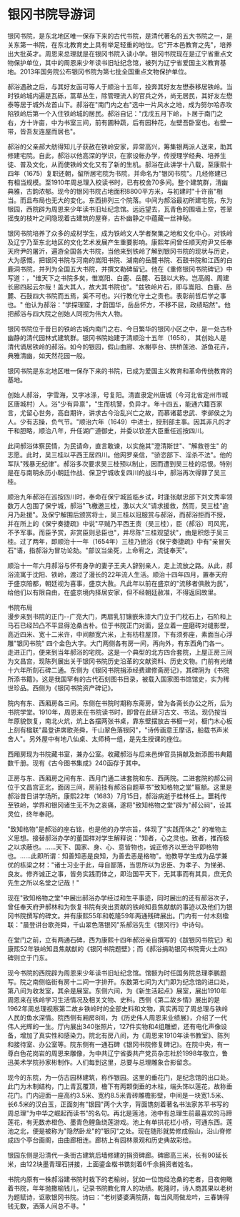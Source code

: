 # 银冈书院导游词  
银冈书院，是东北地区唯一保存下来的古代书院，是清代著名的五大书院之一，是关东第一书院，在东北教育史上具有举足轻重的地位。它"开本邑教育之先"，培养出大批英才。周恩来总理就是在银冈书院入读小学。银冈书院现在是辽宁省重点文物保护单位，其中的周恩来少年读书旧址纪念馆，被列为辽宁省爱国主义教育基地。2013年国务院公布银冈书院为第七批全国重点文物保护单位。  

郝浴遇赦之后，与其好友函可等人于顺治十五年，投奔其好友左懋泰移居铁岭。当时铁岭城内遍是瓦砾，蒿草丛生，除管理流人的官兵之外，尚无居民，其好友左懋泰等居于城外龙首山下。郝浴在"南门内之右"选中一片风水之地，成为努尔哈赤攻陷铁岭后第一个入住铁岭城的居民。郝浴自记："戊戌五月下岭，卜居于南门之右，方十许亩，中为书室三间，前有圃种蔬，后有园种花，左壁吾卧室也。右壁一带，皆吾友连屋而居也"。  

郝浴的父亲郝大舫得知儿子获赦在铁岭安家，异常高兴，筹集银两派人送来，助其修建宅院。自此，郝浴以他高深的学识，在家设帐办学，传授理学经典、培养生徒、普及文化，从而使铁岭文化又有了新的生机。郝浴在此讲学十八载，至康熙十四年（1675）复职还朝，留所居宅院为书院，并命名为"银冈书院"。几经修建已有相当规模。至1910年周总理入校读书时，已有校舍70多间。整个建筑群，清幽典雅，古韵浓郁。现今的银冈书院占地面积8800平方米，与初建时"十许亩"相当。而且布局也无大的变化。东西排列三个院落。中间为郝浴最初所建宅院，东为银园，西院辟为周恩来少年读书旧址纪念馆。远远望去，瓦青色的围墙上空，苍翠摇曳的枝叶之间隐现着古建筑的屋脊，古朴幽静之中蕴藏一丝神秘。  

银冈书院培养了众多的成材学生，成为铁岭文人学者聚集之地和文化中心，对铁岭及辽宁乃至东北地区的文化艺术发展产生重要影响。康熙年间曾任顺天府尹又任奉天府尹的屠沂，遍游全国各大书院，当他来到铁岭了解到银冈书院的现状与历史，大为感慨，把银冈书院与河南的嵩阳书院、湖南的岳麓书院、石鼓书院和江西的白鹿洞书院，并列为全国五大书院，并撰文勒碑留记。他在《重修银冈书院碑记》中写道：，"维天下之书院多矣，惟嵩阳、白鹿、岳麓、石鼓以大称。岂高阁、周建长廊四起云尔哉！盖大其人，故大其书院也"。"兹铁岭片石，即与嵩阳、白鹿、岳麓、石鼓四大书院而五焉，奚不可也。兴行教化守土之责也。表彰前哲后学之事也。" 他认为郝浴："学探理窟，才蔚国华，岳岳怀方，不移不屈，政绩昭然"。他把郝浴与四大院之创始人同视为伟大人物。  

银冈书院位于昔日的铁岭古城内南门之右、今日繁华的银冈小区之中，是一处古朴幽静的清代园林式建筑群。银冈书院始建于清顺治十五年（1658）， 其创始人是清代谪居铁岭的郝浴。如今的银园，假山曲廊、水榭亭台、拱桥莲池、游鱼花卉，典雅清幽，如天然花园一般。  

银冈书院是东北地区唯一保存下来的书院，已成为爱国主义教育和革命传统教育的基地。  

创始人郝浴， 字雪海，又字冰涤，号复阳。清直隶定州唐城（今河北省定州市城区唐城村）人。浴"少有异禀"，"生而机警，负异才。年十四五，能通六籍百家言，尤留心世务，高自期许，讲求古今治乱兴亡之故，而慕诸葛忠武、李邺侯之为人。少有志操，负气节。"顺治六年（1649）中进士，授刑部主事。因其非凡的才干和胆略，顺治八年，升任湖广道御史，并委以钦差大臣重任巡按四川。  

此间郝浴体察民情，为民请命，直言敢谏，以实施其"澄清斯世"、"解救苍生" 的志愿。此时，吴三桂以平西王居四川。他网罗亲信，"骄恣部下、淫杀不法"。他的军队"残暴无纪律"。郝浴多次要求吴三桂预以制止，因而遭到吴三桂的忌恨。特别是在与南明永历小朝廷作战、保卫宁城收复四川的战斗中，郝浴再次得罪了吴三桂。  

顺治九年郝浴在巡按四川时，奉命在保宁城监临乡试，时逢张献忠部下刘文秀率领数万人包围了保宁城，郝浴"飞檄邀三桂，激以大义"请求援救，然而，吴三桂"逾月乃赴援"。及保宁解围后颁赏将士，吴三桂以冠服赏与郝浴，而郝浴拒而不授，并在所上的《保宁奏捷疏》中说"平贼乃平西王责（吴三桂），臣（郝浴）司风宪，不予军事。而臣予赏，非赏臣则忌臣也"，并尽陈"三桂观望状"，由是积怨于吴三桂。过了两年，即顺治十一年（1654年）三桂乃摭浴《保宁奏捷疏》中有"亲冒矢石"语，指郝浴为冒功论劾。"部议当坐死，上命宥之，流徙奉天"。  

顺治十一年六月郝浴与怀有身孕的妻子王夫人辞别亲人，走上流放之路。从此，郝浴流寓于沈阳、铁岭，渡过了漫长的22年流人生活。顺治十四年四月，置奉天府于盛京陪都，朝廷视为喜事，盛京大赦。凡此年以前在盛京的"流移者俱赦为民"，给他们以有限自由，在盛京境内择居安家，但不经朝廷赦准，不得返回故里。  

书院布局  
漫步来到书院的正门--广亮大门，两扇乳钉镶嵌朱漆大门立于门枕石上，石阶和上马石已经凹凸不平显得沧桑古朴。位于书院正门对面，竖立着一座磨砖对缝影壁，高近四米、宽十二米许，中间额宽六米，上有枋柱屋顶，下有须弥座，素面当心浮雕"银冈书院" 四个金色大字。大门两侧各有房一间，再向外，有东西角门各一。走进正门，便来到当年郝浴的宅院。这是一个典型的北方四合套院，上屋正房三间为文昌宫，现陈列展出关于银冈书院历史沿革的文献资料、历史文物。门前有光绪十六年所刻石碑二通。东侧为《银冈书院捐添经费建修斋房记》，其碑阴为《书院所添书籍》。这是我国罕有的古代石刻图书目录，被载入国家图书馆馆史，实为稀世珍品。西侧为《银冈书院资产碑记》。  

院内有东、西厢房各三间。东侧在书院时期称东斋房，曾为各斋长办公之所，后为书院学堂。1910年，周恩来在书院读书时，即曾在此研习古文、书法。现仍按当年原貌恢复，南北火炕，炕上各摆两张书桌，靠东壁摆放古书橱一对，橱门木心板上刻有楹联"晨登讲席歌尧舜，千山翠色落银冈"，"诗传画意王摩诘，船载书声米舍人"。另外屋中有地八仙桌、太师椅一组，是先生授课的座位。  

西厢房现为书院藏书室，兼办公室。收藏郝浴与后来邑绅官员捐献及新添图书典籍数千册。现有《古今图书集成》240函存于其中。  

正房与东、西厢房之间有东、西月门通二进套院和东、西两院。二进套院的郝公祠位于文昌宫正北，面阔三间，房前挂有郝浴自题草书"致知格物之堂"匾额。这里是郝浴昔日讲学场所。康熙22年（1683）7月15日，郝浴病逝于桂林任上。噩耗传至铁岭，学界和银冈诸生无不为之哀痛，遂将"致知格物之堂"辟为"郝公祠"，设其灵位，终年奉祀。  

"致知格物"是郝浴的座右铭，也是他的办学宗旨，体现了"实践而体之" 的唯物主义思想。接替郝浴办学的董国祥对学生解释说："知者，心之灵也。致者，推而极之以求蔽也。……天下、国家、身、心、意皆物也，诚正修齐以至治平即格物也。……此即所谓：知善知恶是良知，为善去恶是格物"。他教导学生成为品学兼优的栋梁之材："诸士习业于此，毋自鄙落，当思所以为忠臣、为孝子、为悌弟、良友。修齐诚正之事，皆务实践而体之，即治国平天下，无其事而有其具，庶无负先生之所以名堂之记哉！"  

现在"致知格物之堂"中展出郝浴办学经过和生平事迹，同时展出的还有郝浴次子，曾任奉天府尹郝林和为恢复书院有突出贡献的铁岭知县焦献猷的事迹以及他们为银冈书院撰写的碑文。并有康熙55年和乾隆59年两通残碑展出。门内有一付木刻楹联："晨登讲台歌尧舜，千山翠色落银冈"系郝浴先生《银冈行》中诗句。  

在堂门之前，立有两通石碑，西为康熙十四年郝浴亲自撰写的《跋银冈书院记》和康熙52年铁岭知县焦献猷的《银冈书院题壁》；而《郝浴捐助银冈书院膏火土四》碑则立于门东。  

现今书院的西院辟为周恩来少年读书旧址纪念馆。馆额为时任国务院总理李鹏题写。院之南侧临街有房十二间一字排开。东数第七间为大门即为纪念馆的进口处，第八间为收发室，其余是展室。东侧六间，为《新生活起点》展室，展出1910年周恩来在铁岭学习生活情况及相关文物、史料。西侧《第二故乡情》展出的是1962年周总理视察第二故乡铁岭时的全部史料和文物，真实再现了周总理与铁岭人民的鱼水深情。院西侧有厢房8间，为《历史伟人周恩来业绩展》，介绍了一代伟人光辉的一生。厅内展出340张照片，127件实物和4组雕塑，还有电化声像设备，增加了真实性和感染力。院北有房八间，为《周恩来1910年读书教室》、陈列和接待室、办公室等。院东侧有一通石碑《银冈书院修复碑记》。在院中央，有一尊白色花岗岩的周恩来雕像，为中共辽宁省委共产党员杂志社於1998年敬立，鲁迅美术学院孙家彬制作。人们每到这里，总要与总理雕象合影留念。  

现今的东院，为一仿古园林建筑，称作银园。这里的垂花门，是纪念馆的出口处。此门为木制结构，门上青瓦覆顶，檐下有两颗倒垂的木柱，端头饰以莲花，故称垂花门。门内迎面一座高约3.5米、宽约8.5米青砖雕檐影壁，中间是一块宽1.5米、长6.5米的汉白玉，正面刻有"银园"两个大字，背面镌刻着著名书法家苏平书写的周总理"为中华之崛起而读书"的名句。再北是莲池，池中有总理生前最喜欢的马蹄莲花，有无数赤橙色、墨青色鲤鱼绕莲游戏。池上有单拱花栏小桥，可通东西。莲池之北，便是被称为"隐然卧龙"的"银冈"之处。现在随形就势修成假山，沿山脊修成四个亭台画阁，由曲廊相连。廊枋上有园林景观和历史典故彩绘。  

银园东侧是沿清代一条街古建筑后墙修建的捐资碑廊。碑廊高三米，长有90延长米，由122块墨青理石拼接，上面鎏金楷书镌刻着6千余捐资者姓名。  

书院内原有一株郝浴建书院时栽下的老榆树，犹如一位饱经沧桑的老者，日夜俯瞰着书院，年年抛撒榆钱儿，记录书院教化育人的功绩。乾隆时，诗人商其果以老树为题赋诗，讴歌银冈书院。诗曰："老树婆婆满院荫，每当风雨做龙吟，三春铸得钱无数，洒落人间总不寻。"  